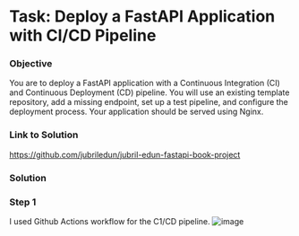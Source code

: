 # Task: Deploy a FastAPI Application with CI/CD Pipeline

### Objective
You are to deploy a FastAPI application with a Continuous Integration (CI) and Continuous Deployment (CD) pipeline. You will use an existing template repository, add a missing endpoint, set up a test pipeline, and configure the deployment process. Your application should be served using Nginx.

### Link to Solution
https://github.com/jubriledun/jubril-edun-fastapi-book-project

### Solution

### Step 1
I used Github Actions workflow for the C1/CD pipeline.
![image](https://github.com/user-attachments/assets/875da4b8-94cd-49fc-b7be-354488b7cb4e) <br> <br>
